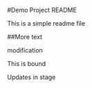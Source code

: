 #Demo Project README

This is a simple readme file


##More text


modification

This is bound


Updates in stage